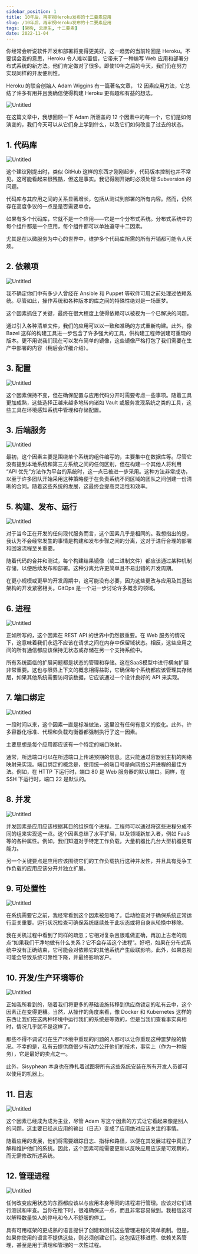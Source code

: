 ```yaml
---
sidebar_position: 1
title: 10年后，再审视Heroku发布的十二要素应用
slug: /10年后，再审视Heroku发布的十二要素应用
tags: [架构, 云原生, 十二要素]
date: 2022-11-04
---
```


你经常会听说软件开发和部署将变得更美好。这一趋势的当前轮回是 Heroku。不要误会我的意思，Heroku 令人难以置信，它带来了一种编写 Web 应用和部署分布式系统的新方法。他们肯定做对了很多。即使10年之后的今天，我们仍在努力实现同样的开发便利性。

Heroku 的联合创始人 Adam Wiggins 有一篇著名文章， 12 因素应用方法，它总结了许多有用并且我确信使得构建 Heroku 更有趣和有益的想法。

![Untitled](../../../static/paper/2022-11/679544ba17b33d21.png)

在这篇文章中，我想回顾一下 Adam 所涵盖的 12 个因素中的每一个，它们是如何演变的，我们今天可以从它们身上学到什么，以及它们如何改变了过去的状态。

## 1. **代码库**

![Untitled](../../../static/paper/2022-11/12ef6aeb8f8b5a0c.png)

这个建议刚提出时，类似 GitHub 这样的东西才刚刚起步，代码版本控制也并不常见。这可能看起来很残酷，但这是事实。我记得刚开始时必须处理 Subversion 的问题。

<span >代码库与其应用之间的关系显著增长，包括从测试到部署的所有内容。然而，仍然存在高度争议的一点是是否需要单仓。</span>

如果有多个代码库，它就不是一个应用——它是一个分布式系统。分布式系统中的每个组件都是一个应用，每个组件都可以单独遵守十二因素。

尤其是在以微服务为中心的世界中，维护多个代码库所需的所有开销都可能令人厌烦。

## 2. **依赖项**

![Untitled](../../../static/paper/2022-11/3e5fd185b0b0fe65.png)

我不确定你们中有多少人曾经在 Ansible 和 Puppet 等软件可用之前处理过依赖系统。尽管如此，操作系统和各种版本的库之间的特殊性绝对是一场噩梦。

<span >这个因素抓住了关键，最终在很大程度上使得依赖可以被视为一个已解决的问题。</span>

通过引入各种清单文件，我们的应用可以以一致和准确的方式重新构建。此外，像 Bazel 这样的构建工具进一步包含了许多强大的工具，供构建工程师创建可重现的版本。更不用说我们现在可以发布简单的镜像，这些镜像严格打包了我们需要在生产中部署的内容（稍后会详细介绍）。

## 3. **配置**

![Untitled](../../../static/paper/2022-11/44cbd37cd61c784d.png)

这个因素保持不变，但在确保配置与应用代码分开时需要考虑一些事项。随着工具更加成熟，这些选择正越来越多地转向诸如 Vault 或服务发现系统之类的工具，这些工具在环境感知系统中管理和存储配置。

## 3. **后端服务**

![Untitled](../../../static/paper/2022-11/1f646587e9c3efbb.png)

最初，这个因素主要是围绕单个系统的组件编写的，主要集中在数据库等。尽管它没有提到本地系统和第三方系统之间的任何区别，但在构建一个其他人将利用 “API 优先”方法作为平台的系统时，这一点已被进一步采用。这种方法非常成功，以至于许多团队开始采用这种策略便于在负责系统不同区域的团队之间创建一份清晰的合同。随着这些系统的发展，这最终会提高灵活性和效率。

## 5. **构建、发布、运行**

![Untitled](../../../static/paper/2022-11/7a5de973e5e980c9.png)

对于当今正在开发的任何现代服务而言，这个因素几乎是相同的。我想指出的是，我认为不会经常发生的事情是构建和发布步骤之间的分离，这对于进行合理的部署和回滚流程至关重要。

<span >随着代码的合并和测试，每个构建结果镜像（或二进制文件）都应该通过某种机制存储，以便后续发布和部署。这种分离允许更简单且不易出错的开发周期。</span>

在更小规模或更早的开发周期中，这可能没有必要，因为这些更改与应用及其基础架构的开发紧密相关。GitOps 是一个进一步讨论许多概念的领域。

## 6. **进程**

![Untitled](../../../static/paper/2022-11/d50ed244a53b28e1.png)

正如所写的，这个因素在 REST API 的世界中仍然很重要。在 Web 服务的情况下，这意味着我们永远不应该在请求之间在内存中保留域状态。相反，这些应用之间的所有通信都应该保持无状态或存储在另一个支持系统中。

<span >所有系统面临的扩展问题都是状态的管理和存储</span>。这在SaaS模型中进行横向扩展非常重要。这也与限界上下文的概念相得益彰，它确保每个系统都应该管理其存储层，如果其他系统需要访问该数据，它应该通过一个设计良好的 API 来实现。

## 7. **端口绑定**

![Untitled](../../../static/paper/2022-11/6431ef681f8f872a.png)

一段时间以来，这个因素一直是标准做法，这里没有任何有意义的变化。此外，许多容器化标准、代理和负载均衡器都强制执行了这一因素。

<span >主要思想是每个应用都应该有一个特定的端口映射</span>。

通常，所选端口可以在所述端口上传递预期的信息。这只能通过容器到主机的网络映射来实现。端口绑定的概念是，使用统一的端口号是向网络公开进程的最佳方法。例如，在 HTTP 下运行时，端口 80 是 Web 服务器的默认端口。同样，在 SSH 下运行时，端口 22 是默认的。

## 8. **并发**

![Untitled](../../../static/paper/2022-11/c26c385b51ab11ec.png)

<span >并发因素是应用应该根据其目的组织每个进程。工程师可以通过将这些进程分成不同的组来实现这一点。</span>这个因素总结了水平扩展，以及领域新加入者，例如 FaaS 等的各种属性。例如，我们知道对于特定工作负载，大量机器比几台大型机器更有能力。

另一个关键要点是应用应该围绕它们的工作负载执行这种并发性，并且具有竞争工作负载的应用应该分开并独立扩展。

## 9. **可处置性**

![Untitled](../../../static/paper/2022-11/d236d884f95e694a.png)

<span >在系统需要它之前，我经常看到这个因素被忽略了。启动检查对于确保系统正常运行至关重要</span>。运行状况检查可确保系统继续处于此状态或将自身从轮换中移除。

我在关机过程中看到了同样的疏忽；它相对复杂且很难做正确，再加上古老的观点“如果我们干净地做有什么关系？它不会存活这个进程”。好吧，如果在分布式系统中没有正确结束，它可能会对依赖它的其他系统产生级联影响。此外，如果忽视可能会导致系统可靠性下降，并最终影响客户。

## 10. **开发/生产环境等价**

![Untitled](../../../static/paper/2022-11/10549a66802b8b06.png)

<span >正如我所看到的，随着我们将更多的基础设施转移到供应商锁定的私有云中，这个因素正在变得更糟。</span>当然，从操作的角度来看，像 Docker 和 Kubernetes 这样的东西让我们在这两种环境中运行我们的系统是等效的，但是当我们查看事实真相时，情况几乎就不是这样了。

那些不得不调试可在生产环境中重现的问题的人都可以让你重现这种噩梦般的情况。不幸的是，私有云提供商很少有动力公开他们的技术，事实上（作为一种服务），它是最好的卖点之一。

此外，Sisyphean 本身也在挣扎着试图将所有这些系统安装在所有开发人员都可以使用的机器上。

## 11. **日志**

![Untitled](../../../static/paper/2022-11/89eb4997635dc13e.png)

这个因素已经成为成为主业，尽管 Adam 写这个因素的方式让它看起来像是别人的问题。<span >这主要已经从应用的输出（日志）变成了应用绝对应该关注的事情</span>。

随着应用的发展，他们将需要跟踪日志、指标和路径，以便在其发展过程中真正了解和维护他们的系统。因此，这个因素可能需要更新以反映应用应该是可观察的，而无需修改所述系统。

## 12. **管理进程**

![Untitled](../../../static/paper/2022-11/4029cdbc1a7c74d7.png)

任何改变应用状态的东西都应该以与应用本身等同的进程进行管理。应该对它们进行测试和审查。当你在枪下时，很难确保这一点，而且非常容易做到。我相信这可以解释数量惊人的停电和令人不舒服的停工。

具有可用框架的更成熟的语言提供了创建和测试这些管理进程的简单机制。但是，如果你使用的语言不提供这些，则必须创建它们。这包括迁移进程、依赖关系管理，甚至是用于清理和管理的一次性过程。

<br/>

